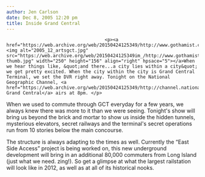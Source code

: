 ```yaml
---
author: Jen Carlson
date: Dec 8, 2005 12:20 pm
title: Inside Grand Central
---
```


	
										<p><a href="https://web.archive.org/web/20150424125349/http://www.gothamist.com/attachments/arts_jen/2005_12_artsgct.jpg"><img alt="2005_12_artsgct.jpg" src="https://web.archive.org/web/20150424125349im_/http://www.gothamist.com/attachments/arts_jen/2005_12_artsgct-thumb.jpg" width="250" height="156" align="right" hpsace="5"></a>When we hear things like, &quot;and there...a city lies within a city&quot; we get pretty excited. When the city within the city is Grand Central Terminal, we set the DVR right away. Tonight on the National Geographic Channel, <a href="https://web.archive.org/web/20150424125349/http://channel.nationalgeographic.com/channel/insidegrandcentral/">Inside Grand Central</a> airs at 8pm. </p>

<p>When we used to commute through GCT everyday for a few years, we always knew there was more to it than we were seeing. Tonight&apos;s show will bring us beyond the brick and mortar to show us inside the hidden tunnels, mysterious elevators, secret railways and the terminal&apos;s secret operations run from 10 stories below the main concourse. </p>

<p>The structure is always adapting to the times as well. Currently the &#x201C;East Side Access&#x201D; project is being worked on, this new underground development will bring in an additional 80,000 commuters from Long Island (just what we need. zing!). So get a glimpse at what the largest railstation will look like in 2012, as well as at all of its historical nooks. </p>					
										
									
				